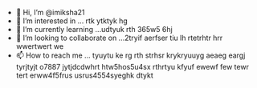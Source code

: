 - 👋 Hi, I’m @imiksha21
- 👀 I’m interested in ... rtk ytktyk hg
- 🌱 I’m currently learning ...udtyuk rth 365w5 6hj
- 💞️ I’m looking to collaborate on ...2tryif aerfser tiu lh rtetrhtr hrr wwertwert we
- 📫 How to reach me ... tyuytu ke rg rth strhsr  krykryuuyg aeaeg eargj tyrjtyjt o7887
 jytjdcdwhrt  htw5hos5u4sx rthrtyu kfyuf ewewf few tewr tert erww4f5frus usrus4554syeghk dtykt
<!--- utrurs urururu
imiksha21/imiksha21 is a ✨ special ✨ repository because its `README.md` (this file) appears on your GitHub profile.
You can click the Preview link to take a look at your changes.
--->
